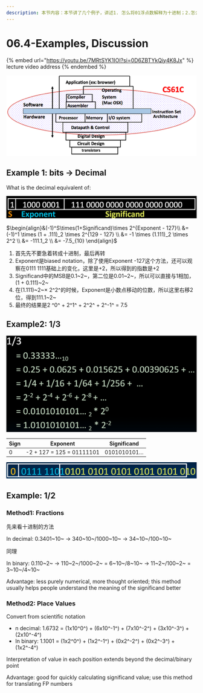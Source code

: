 ```yaml
---
description: 本节内容：本节讲了几个例子，讲述1. 怎么将01浮点数解释为十进制；2.怎么将十进制的小数转化为浮点数
---
```


# 06.4-Examples, Discussion

{% embed url="https://youtu.be/7MRtSYK1IOI?si=0D6ZBTYkQiy4K8Jx" %}
lecture video address
{% endembed %}

![image-20240525214016202](../.image/image-20240525214016202.png)

## Example 1: bits → Decimal

What is the decimal equivalent of:

![image-20240602213405612](.image/image-20240602213405612.png)

$\begin{align}&(-1)^S\times(1+Significand)\times 2^{Exponent - 127}\\ &= (-1)^1 \times (1 + .111)_2 \times 2^{129 - 127} \\ &= -1 \times (1.111)_2 \times 2^2 \\ &= -111.1_2 \\ &= -7.5_{10}
\end{align}$

1. 首先先不要急着转成十进制，最后再转
2. Exponent是biased notation，除了使用Exponent -127这个方法，还可以观察在0111 1111基础上的变化，这里是+2，所以得到的指数是+2
3. Significand中的MSB是0.1~2~，第二位是0.01~2~，所以可以直接与1相加，(1 + 0.111)~2~
4. 在(1.111)~2~× 2^2^的时候，Exponent是小数点移动的位数，所以这里右移2位，得到111.1~2~
5. 最终的结果是2 ^0^ + 2^1^ + 2^2^ + 2^-1^ = 7.5

## Example2: 1/3

![image-20240602213841738](.image/image-20240602213841738.png)

| Sign | Exponent                  | Significand |
| ---- | ------------------------- | ----------- |
| 0    | -2 + 127 = 125 = 01111101 | 0101010101… |

![image-20240602213913008](.image/image-20240602213913008.png)

## Example: 1/2

### Method1: Fractions

先来看十进制的方法

In decimal: 0.3401~10~ → 340~10~/1000~10~ → 34~10~/100~10~

同理

In binary: 0.110~2~ → 110~2~/1000~2~ = 6~10~/8~10~ → 11~2~/100~2~ = 3~10~/4~10~

Advantage: less purely numerical, more thought oriented; this method usually helps people understand the meaning of the significand better

### Method2: Place Values

Convert from scientific notation

- n decimal: 1.6732 = (1x10^0^) + (6x10^-1^) + (7x10^-2^) + (3x10^-3^) + (2x10^-4^)
- In binary: 1.1001 = (1x2^0^) + (1x2^-1^) + (0x2^-2^) + (0x2^-3^) + (1x2^-4^)

Interpretation of value in each position extends beyond the decimal/binary point

Advantage: good for quickly calculating significand value; use this method for translating FP numbers

